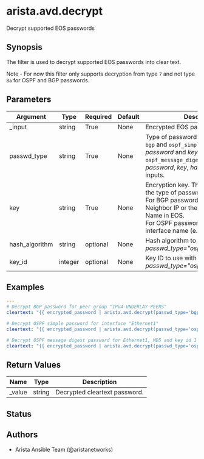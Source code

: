 # arista.avd.decrypt

Decrypt supported EOS passwords

## Synopsis

The filter is used to decrypt supported EOS passwords into clear text\.

Note \- For now this filter only supports decryption from type <code>7</code> and not type <code>8a</code> for OSPF and BGP passwords\.

## Parameters

| Argument | Type | Required | Default | Description |
| -------- | ---- | -------- | ------- | ----------- |
| _input | string | True | None | Encrypted EOS password\. |
| passwd_type | string | True | None | Type of password to decrypt\.<br><code>bgp</code> and <code>ospf\_simple</code> requires the <em>password</em> and <em>key</em> inputs\.<br><code>ospf\_message\_digest</code> requires the <em>password</em>\, <em>key</em>\, <em>hash\_algorithm</em>\, <em>key\_id</em> inputs\. |
| key | string | True | None | Encryption key\. The value depends on the type of password\.<br>For BGP passwords the key is the Neighbor IP or the BGP Peer Group Name in EOS\.<br>For OSPF passwords the key is the interface name \(e\.g\.\, <code>Ethernet1</code>\)\. |
| hash_algorithm | string | optional | None | Hash algorithm to use with <em>passwd\_type\=\"ospf\_message\_digest\"</em>\. |
| key_id | integer | optional | None | Key ID to use with <em>passwd\_type\=\"ospf\_message\_digest\"</em>\. |

## Examples

```yaml
---
# Decrypt BGP password for peer group "IPv4-UNDERLAY-PEERS"
cleartext: "{{ encrypted_password | arista.avd.decrypt(passwd_type='bgp', key='IPv4-UNDERLAY-PEERS') }}"

# Decrypt OSPF simple password for interface "Ethernet1"
cleartext: "{{ encrypted_password | arista.avd.decrypt(passwd_type='ospf_simple', key='Ethernet1') }}"

# Decrypt OSPF message digest password for Ethernet1, MD5 and key id 1
cleartext: "{{ encrypted_password | arista.avd.decrypt(passwd_type='ospf_message_digest', key='Ethernet1', hash_algorithm='md5', key_id='1') }}"
```

## Return Values

| Name | Type | Description |
| ---- | ---- | ----------- |
| _value | string | Decrypted cleartext password\. |

## Status

## Authors

- Arista Ansible Team (@aristanetworks)
